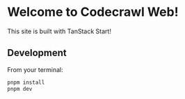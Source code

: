 # Welcome to Codecrawl Web!

This site is built with TanStack Start!

## Development

From your terminal:

```sh
pnpm install
pnpm dev
```